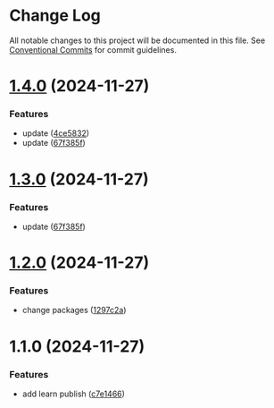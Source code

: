 # Change Log

All notable changes to this project will be documented in this file.
See [Conventional Commits](https://conventionalcommits.org) for commit guidelines.

# [1.4.0](https://github.com/yangfengyi/yfy-libs/compare/v1.2.0...v1.4.0) (2024-11-27)


### Features

* update ([4ce5832](https://github.com/yangfengyi/yfy-libs/commit/4ce58328853916ccd83d3700d2fa264d3ee39843))
* update ([67f385f](https://github.com/yangfengyi/yfy-libs/commit/67f385fda8a462fe0e024ef6471fd1f5e945f72e))





# [1.3.0](https://github.com/yangfengyi/yfy-libs/compare/v1.2.0...v1.3.0) (2024-11-27)


### Features

* update ([67f385f](https://github.com/yangfengyi/yfy-libs/commit/67f385fda8a462fe0e024ef6471fd1f5e945f72e))





# [1.2.0](https://github.com/yangfengyi/yfy-libs/compare/v1.1.0...v1.2.0) (2024-11-27)


### Features

* change packages ([1297c2a](https://github.com/yangfengyi/yfy-libs/commit/1297c2a093818be1aad57a6610ecf9af4dd83b3e))





# 1.1.0 (2024-11-27)


### Features

* add learn publish ([c7e1466](https://github.com/yangfengyi/yfy-libs/commit/c7e1466e38188d3613b43b337d41777d9c8e8272))
